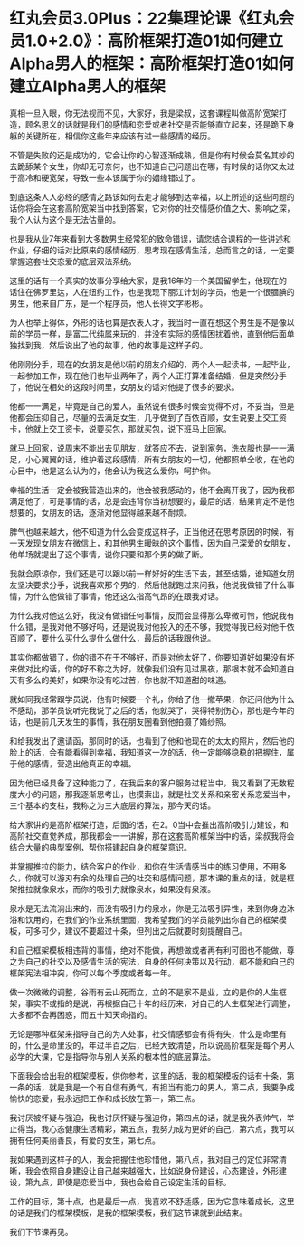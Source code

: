 # 红丸会员3.0Plus：22集理论课《红丸会员1.0+2.0》：高阶框架打造01如何建立Alpha男人的框架：高阶框架打造01如何建立Alpha男人的框架

真相一旦入眼，你无法视而不见，大家好，我是梁叔，这套课程叫做高阶宽架打造，顾名思义的话就是我们的感情和恋爱或者社交是否能够直立起来，还是跪下身躯的关键所在，相信你这些年来应该有过一些感情的经历。

不管是失败的还是成功的，它会让你的心智逐渐成熟，但是你有时候会莫名其妙的去跪舔某个女生，你却无可奈何，也不知道自己问题出在哪，有时候的话你又太过于高冷和硬宽架，导致一些本该属于你的姻缘错过了。

到底这条人人必经的感情之路该如何去走才能够到达幸福，以上所述的这些问题的话你将会在这套高阶宽架当中找到答案，它对你的社交情感价值之大、影响之深，我个人认为这个是无法估量的。

也是我从业7年来看到大多数男生经常犯的致命错误，请您结合课程的一些讲述和作业，仔细的话对比原来的感情经历，思考现在感情生活，总而言之的话，一定要掌握这套社交恋爱的底层双法系统。

这里的话有一个真实的故事分享给大家，是我16年的一个美国留学生，他现在的话住在佛罗里达，人在纽约工作，也是我现下丽江计划的学员，他是一个很腼腆的男生，他来自广东，是一个程序员，他人长得文字彬彬。

为人也举止得体，外形的话也算是衣表人才，我当时一直在想这个男生是不是像以前的学员一样，是富二代纯属来玩的，并没有实际的感情困扰着他，直到他后面单独找到我，然后说出了他的故事，他的故事是这样子的。

他刚刚分手，现在的女朋友是他以前的朋友介绍的，两个人一起读书，一起毕业，一起参加工作，现在他们也毕业两年了，两个人正打算准备结婚，但是突然分手了，他说在相处的这段时间里，女朋友的话对他提了很多的要求。

他都一一满足，毕竟是自己的爱人，虽然说有很多时候会觉得不对，不妥当，但是他都会压抑自己，尽量的去满足女生，几乎做到了百依百顺，女生说要上交工资卡，他就上交工资卡，说要买包，那就买包，说下班马上回家。

就马上回家，说周末不能出去见朋友，就答应不去，说到家务，洗衣服也是一一满足，小心翼翼的话，维护着这段感情，所有女朋友的一切，他都照单全收，在他的心目中，他是这么认为的，他会认为我这么爱你，呵护你。

幸福的生活一定会被我营造出来的，他会被我感动的，他不会离开我了，因为我都满足他了，可是事情的话，总是会违背你当初想要的，最后的话，结果肯定不是他想要的，女朋友的话，逐渐对他显得越来越不耐烦。

脾气也越来越大，他不知道为什么会变成这样子，正当他还在思考原因的时候，有一天发现女朋友在微信上，和其他男生暧昧的这个事情，因为自己深爱的女朋友，他单场就提出了这个事情，说你只要和那个男的做了断。

我就会原谅你，我们还是可以跟以前一样好好的生活下去，甚至结婚，谁知道女朋友坚决要求分手，说我喜欢那个男的，然后他就跑过来问我，他说我做错了什么事情，为什么他做错了事情，他还这么指高气昂的在跟我对话。

为什么我对他这么好，我没有做错任何事情，反而会显得那么卑微可怜，他说我有什么错，是我对他不够好吗，还是说我对他投入的还不够，我觉得我已经对他千依百顺了，要什么买什么提什么做什么，最后的话我跟他说。

其实你都做错了，你的错不在于不够好，而是对他太好了，你要知道好如果没有坏来做对比的话，你的好不称之为好，就像我们没有见过黑夜，那根本就不会知道白天有多么的美好，如果你没有吃过苦，你也就不知道甜的味道。

就如同我经常跟学员说，他有时候要一个礼，你给了他一撤苹果，你还问他为什么不感动，那学员说听完我说了之后的话，他就哭了，哭得特别伤心，那也是今年的话，也是前几天发生的事情，我在朋友圈看到他拍摄了婚纱照。

和给我发出了邀请函，那同时的话，也看到了他和他现在的太太的照片，然后他的脸上的话，会有能看得到幸福，我知道这一次的话，他一定能够稳稳的把握住，属于他的感情，营造出他真正的幸福。

因为他已经具备了这种能力了，在我后来的客户服务过程当中，我又看到了无数程度大小的问题，那我逐渐思考出，也摸索出，就是社交关系和亲密关系恋爱当中，三个基本的支柱，我称之为三大底层的算法，那今天的话。

给大家讲的是高阶框架打造，后面的话，在2。0当中会推出高阶吸引力建设，和高阶社交直觉养成，那我都会一一讲解，那在这套高阶框架当中的话，梁叔我将会结合大量的典型案例，帮你搭建起自身的框架意识。

并掌握推拉的能力，结合客户的作业，和你在生活情感当中的练习使用，不用多久，你就可以游刃有余的处理自己的社交和感情问题，那本课的重点的话，就是框架推拉就像泉水，而你的吸引力就像泉水，如果没有泉液。

泉水是无法流淌出来的，而没有吸引力的泉水，你是无法吸引异性，来到你身边沐浴和饮用的，在我们的作业系统里面，我希望我们的学员能列出你自己的框架模板，可多可少，建议不要超过十条，但列出之后就要时刻提醒自己。

和自己框架模板相违背的事情，绝对不能做，再想做或者再有利可图也不能做，尊之为自己的社交以及感情生活的宪法，自身的任何决策以及行动，都不能和自己的框架宪法相冲突，你可以每个季度或者每一年。

做一次微微的调整，谷雨有云山死而立，立的不是家不是业，立的是你的人生框架，事实不或指的是说，再根据自己十年的经历来，对自己的人生框架进行调整，大多都不会再困惑，而五十知天命指的。

无论是哪种框架来指导自己的为人处事，社交情感都会有得有失，什么是命里有的，什么是命里没的，年过半百之后，已经大致清楚，所以说高阶框架是每个男人必学的大课，它是指导你与别人关系的根本性的底层算法。

下面我会给出我的框架模板，供你参考，这里的话，我的框架模板的话有十条，第一条的话，就是我是一个有自信有勇气，有担当有能力的男人，第二点，我要争成愉快的恋爱，我永远把工作和成长放在第一，第三点。

我讨厌被怀疑与强迫，我也讨厌怀疑与强迫你，第四点的话，就是我外表帅气，举止得当，我心态健康生活精彩，第五点，我努力成为更好的自己，第六点，我可以拥有任何美丽善良，有爱的女生，第七点。

我如果遇到这样子的人，我会把握住他珍惜他，第八点，我对自己的定位非常清晰，我会依照自身建设让自己越来越强大，比如说身份建设，心态建设，外形建设，第九点，即使是恋爱当中，我也会给自己设定生活的目标。

工作的目标，第十点，也是最后一点，我喜欢不舒适感，因为它意味着成长，这里的话是我们的框架模板，是我的框架模板，我们这节课就到此结束。

我们下节课再见。